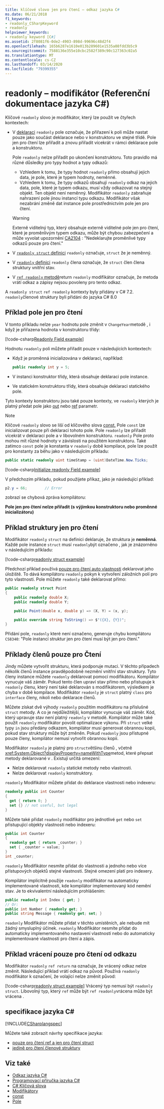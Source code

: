 ```yaml
---
title: klíčové slovo jen pro čtení – odkaz jazyka C#
ms.date: 06/21/2018
f1_keywords:
- readonly_CSharpKeyword
- readonly
helpviewer_keywords:
- readonly keyword [C#]
ms.assetid: 2f8081f6-0de2-4903-898d-99696c48d2f4
ms.openlocfilehash: 165b6287e1610e013b289601e1535a08fdd3b5c9
ms.sourcegitcommit: 7588136e355e10cbc2582f389c90c127363c02a5
ms.translationtype: MT
ms.contentlocale: cs-CZ
ms.lasthandoff: 03/14/2020
ms.locfileid: "79399355"
---
```

# <a name="readonly-c-reference"></a>readonly – modifikátor (Referenční dokumentace jazyka C#)

Klíčové `readonly` slovo je modifikátor, který lze použít ve čtyřech kontextech:

- V [deklaraci](#readonly-field-example) `readonly` pole označuje, že přiřazení k poli může nastat pouze jako součást deklarace nebo v konstruktoru ve stejné třídě. Pole jen pro čtení lze přiřadit a znovu přiřadit vícekrát v rámci deklarace pole a konstruktoru.
  
  Pole `readonly` nelze přiřadit po ukončení konstruktoru. Toto pravidlo má různé důsledky pro typy hodnot a typy odkazů:
  
  - Vzhledem k tomu, že typy hodnot `readonly` přímo obsahují jejich data, je pole, které je typem hodnoty, neměnné.
  - Vzhledem k tomu, že typy odkazů obsahují `readonly` odkaz na jejich data, pole, které je typem odkazu, musí vždy odkazovat na stejný objekt. Ten objekt není neměnný. Modifikátor `readonly` zabraňuje nahrazení pole jinou instancí typu odkazu. Modifikátor však nezabrání změně dat instance pole prostřednictvím pole jen pro čtení.

  > [!WARNING]
  > Externě viditelný typ, který obsahuje externě viditelné pole jen pro čtení, které je proměnlivým typem odkazu, může být chybou zabezpečení a může vyvolat upozornění [CA2104](/visualstudio/code-quality/ca2104) : "Nedeklarujte proměnlivé typy odkazů pouze pro čtení."

- V [ `readonly struct` definici](#readonly-struct-example) `readonly` označuje, `struct` že je neměnný.
- V [ `readonly` definici](#readonly-member-examples) `readonly` člena označuje, že `struct` člen člena struktury vnitřní stav.
- V [ `ref readonly` metodě](#ref-readonly-return-example)return `readonly` modifikátor označuje, že metoda vrátí odkaz a zápisy nejsou povoleny pro tento odkaz.

A `readonly struct` `ref readonly` kontexty byly přidány v C# 7.2. `readonly`členové struktury byli přidáni do jazyka C# 8.0

## <a name="readonly-field-example"></a>Příklad pole jen pro čtení

V tomto příkladu nelze `year` hodnotu pole změnit v `ChangeYear`metodě , i když je přiřazena hodnota v konstruktoru třídy:

[!code-csharp[Readonly Field example](~/samples/snippets/csharp/keywords/ReadonlyKeywordExamples.cs#ReadonlyField)]

Hodnotu `readonly` poli můžete přiřadit pouze v následujících kontextech:

- Když je proměnná inicializována v deklaraci, například:

  ```csharp
  public readonly int y = 5;
  ```

- V instanci konstruktor třídy, která obsahuje deklaraci pole instance.
- Ve statickém konstruktoru třídy, která obsahuje deklaraci statického pole.

Tyto kontexty konstruktoru jsou také pouze kontexty, ve `readonly` kterých je platný předat pole jako [out](out-parameter-modifier.md) nebo [ref](ref.md) parametr.

> [!NOTE]
> Klíčové `readonly` slovo se liší od klíčového slova [const.](const.md) Pole `const` lze inicializovat pouze při deklaraci tohoto pole. Pole `readonly` lze přiřadit vícekrát v deklaraci pole a v libovolném konstruktoru. `readonly` Pole proto mohou mít různé hodnoty v závislosti na použitém konstruktoru. Také zatímco `const` pole je konstanta v `readonly` době kompilace, pole lze použít pro konstanty za běhu jako v následujícím příkladu:
>
> ```csharp
> public static readonly uint timeStamp = (uint)DateTime.Now.Ticks;
> ```

[!code-csharp[Initialize readonly Field example](~/samples/snippets/csharp/keywords/ReadonlyKeywordExamples.cs#InitReadonlyField)]

V předchozím příkladu, pokud použijete příkaz, jako je následující příklad:

```csharp
p2.y = 66;        // Error
```

zobrazí se chybová zpráva kompilátoru:

**Pole jen pro čtení nelze přiřadit (s výjimkou konstruktoru nebo proměnné inicializátoru)**

## <a name="readonly-struct-example"></a>Příklad struktury jen pro čtení

Modifikátor `readonly` `struct` na definici deklaruje, že struktura je **neměnná**. Každé pole instance `struct` musí `readonly`být označeno , jak je znázorněno v následujícím příkladu:

[!code-csharp[readonly struct example](~/samples/snippets/csharp/keywords/ReadonlyKeywordExamples.cs#ReadonlyStruct)]

Předchozí příklad používá [pouze pro čtení auto vlastnosti](../../properties.md#read-only) deklarovat jeho úložiště. To dává kompilátoru `readonly` pokyn k vytvoření záložních polí pro tyto vlastnosti. Pole můžete `readonly` také deklarovat přímo:

```csharp
public readonly struct Point
{
    public readonly double X;
    public readonly double Y;

    public Point(double x, double y) => (X, Y) = (x, y);

    public override string ToString() => $"({X}, {Y})";
}
```

Přidání pole, `readonly` které není označeno, generuje chybu kompilátoru `CS8340`: "Pole instancí struktur jen pro čtení musí být jen pro čtení."

## <a name="readonly-member-examples"></a>Příklady členů pouze pro Čtení

Jindy můžete vytvořit strukturu, která podporuje mutaci. V těchto případech několik členů instance pravděpodobně nezmění vnitřní stav struktury. Tyto členy instance můžete `readonly` deklarovat pomocí modifikátoru. Kompilátor vynucuje váš záměr. Pokud tento člen upraví stav přímo nebo přistupuje k `readonly` členu, který není také deklarován s modifikátorem, výsledkem je chyba v době kompilace. Modifikátor `readonly` je `struct` platný `class` pro `interface` členy, nikoli nebo deklarace členů.

Můžete získat dvě výhody `readonly` použitím modifikátoru na příslušné `struct` metody. A co je nejdůležitější, kompilátor vynucuje váš záměr. Kód, který upravuje stav není platný `readonly` v metodě. Kompilátor může také použít `readonly` modifikátor povolit optimalizace výkonu. Při `struct` velké typy `in` jsou předány odkazem, kompilátor musí generovat obrannou kopii, pokud stav struktury může být změněn. Pokud `readonly` jsou přístupné pouze členy, kompilátor nemusí vytvořit obrannou kopii.

Modifikátor `readonly` je platný pro `struct`většinu členů , včetně <xref:System.Object?displayProperty=nameWithType>metod, které přepsat metody deklarované v . Existují určitá omezení:

- Nelze deklarovat `readonly` statické metody nebo vlastnosti.
- Nelze deklarovat `readonly` konstruktory.

`readonly` Modifikátor můžete přidat do deklarace vlastnosti nebo indexeru:

```csharp
readonly public int Counter
{
  get { return 0; }
  set {} // not useful, but legal
}
```

Můžete také přidat `readonly` modifikátor pro jednotlivé `get` nebo `set` přistupující objekty vlastnosti nebo indexeru:

```csharp
public int Counter
{
  readonly get { return _counter; }
  set { _counter = value; }
}
int _counter;
```

`readonly` Modifikátor nesmíte přidat do vlastnosti a jednoho nebo více přístupových objektů stejné vlastnosti. Stejné omezení platí pro indexery.

Kompilátor implicitně použije `readonly` modifikátor na automaticky implementované vlastnosti, kde kompilátor implementovaný kód nemění stav. Je to ekvivalentní následujícím prohlášením:

```csharp
public readonly int Index { get; }
// Or:
public int Number { readonly get; }
public string Message { readonly get; set; }
```

`readonly` Modifikátor můžete přidat v těchto umístěních, ale nebude mít žádný smysluplný účinek. `readonly` Modifikátor nesmíte přidat do automaticky implementovaného nastavení vlastností nebo do automaticky implementované vlastnosti pro čtení a zápis.

## <a name="ref-readonly-return-example"></a>Příklad vrácení pouze pro čtení od odkazu

Modifikátor `readonly` `ref return` na označuje, že vrácený odkaz nelze změnit. Následující příklad vrátí odkaz na původ. Používá `readonly` modifikátor k označení, že volající nelze změnit původ:

[!code-csharp[readonly struct example](~/samples/snippets/csharp/keywords/ReadonlyKeywordExamples.cs#ReadonlyReturn)]
Vrácený typ nemusí být `readonly struct`. Libovolný typ, který `ref` může být `ref readonly`vrácena může být vrácena .

## <a name="c-language-specification"></a>specifikace jazyka C#

[!INCLUDE[CSharplangspec](~/includes/csharplangspec-md.md)]

Můžete také zobrazit návrhy specifikace jazyka:

- [pouze pro čtení ref a jen pro čtení struct](~/_csharplang/proposals/csharp-7.2/readonly-ref.md)
- [jedině pro čtení členové struktury](~/_csharplang/proposals/csharp-8.0/readonly-instance-members.md)

## <a name="see-also"></a>Viz také

- [Odkaz jazyka C#](../index.md)
- [Programovací příručka jazyka C#](../../programming-guide/index.md)
- [C# Klíčová slova](index.md)
- [Modifikátory](index.md)
- [const](const.md)
- [Pole](../../programming-guide/classes-and-structs/fields.md)
